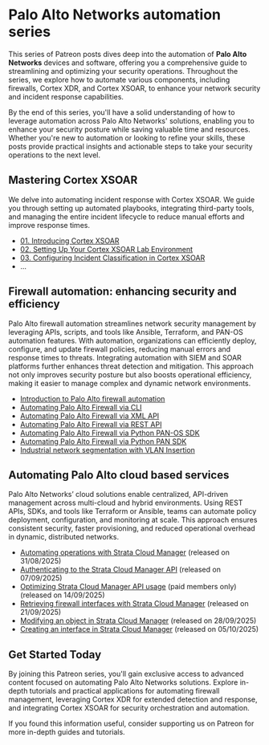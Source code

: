 # Palo Alto Networks automation series

This series of Patreon posts dives deep into the automation of **Palo Alto Networks** devices and software, offering you a comprehensive guide to streamlining and optimizing your security operations. Throughout the series, we explore how to automate various components, including firewalls, Cortex XDR, and Cortex XSOAR, to enhance your network security and incident response capabilities.

By the end of this series, you'll have a solid understanding of how to leverage automation across Palo Alto Networks' solutions, enabling you to enhance your security posture while saving valuable time and resources. Whether you're new to automation or looking to refine your skills, these posts provide practical insights and actionable steps to take your security operations to the next level.

## Mastering Cortex XSOAR

We delve into automating incident response with Cortex XSOAR. We guide you through setting up automated playbooks, integrating third-party tools, and managing the entire incident lifecycle to reduce manual efforts and improve response times.

* [01. Introducing Cortex XSOAR](https://www.patreon.com/posts/109902206)
* [02. Setting Up Your Cortex XSOAR Lab Environment](https://www.patreon.com/posts/109936138)
* [03. Configuring Incident Classification in Cortex XSOAR](https://www.patreon.com/posts/110023409)
* ...

## Firewall automation: enhancing security and efficiency

Palo Alto firewall automation streamlines network security management by leveraging APIs, scripts, and tools like Ansible, Terraform, and PAN-OS automation features. With automation, organizations can efficiently deploy, configure, and update firewall policies, reducing manual errors and response times to threats. Integrating automation with SIEM and SOAR platforms further enhances threat detection and mitigation. This approach not only improves security posture but also boosts operational efficiency, making it easier to manage complex and dynamic network environments.

* [Introduction to Palo Alto firewall automation](https://www.patreon.com/posts/129191502)
* [Automating Palo Alto Firewall via CLI](https://www.patreon.com/posts/129191880)
* [Automating Palo Alto Firewall via XML API](https://www.patreon.com/posts/131055775)
* [Automating Palo Alto Firewall via REST API](https://www.patreon.com/posts/131062799)
* [Automating Palo Alto Firewall via Python PAN-OS SDK](https://www.patreon.com/posts/131656054)
* [Automating Palo Alto Firewall via Python PAN SDK](https://www.patreon.com/posts/132016750)
* [Industrial network segmentation with VLAN Insertion](https://www.patreon.com/posts/120956666)

## Automating Palo Alto cloud based services

Palo Alto Networks’ cloud solutions enable centralized, API-driven management across multi-cloud and hybrid environments. Using REST APIs, SDKs, and tools like Terraform or Ansible, teams can automate policy deployment, configuration, and monitoring at scale. This approach ensures consistent security, faster provisioning, and reduced operational overhead in dynamic, distributed networks.

* [Automating operations with Strata Cloud Manager](https://www.patreon.com/posts/136478576) (released on 31/08/2025)
* [Authenticating to the Strata Cloud Manager API](https://www.patreon.com/posts/136479164) (released on 07/09/2025)
* [Optimizing Strata Cloud Manager API usage](https://www.patreon.com/posts/136479656) (paid members only) (released on 14/09/2025)
* [Retrieving firewall interfaces with Strata Cloud Manager](https://www.patreon.com/posts/136480239) (released on 21/09/2025)
* [Modifying an object in Strata Cloud Manager](https://www.patreon.com/posts/136480528) (released on 28/09/2025)
* [Creating an interface in Strata Cloud Manager](https://www.patreon.com/posts/136480852) (released on 05/10/2025)

## Get Started Today

By joining this Patreon series, you'll gain exclusive access to advanced content focused on automating Palo Alto Networks solutions. Explore in-depth tutorials and practical applications for automating firewall management, leveraging Cortex XDR for extended detection and response, and integrating Cortex XSOAR for security orchestration and automation.

If you found this information useful, consider supporting us on Patreon for more in-depth guides and tutorials.
